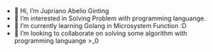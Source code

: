 - 👋 Hi, I’m Jupriano Abelio Ginting
- 👀 I’m interested in Solving Problem with programming languange.
- 🌱 I’m currently learning Golang in Microsystem Function :D
- 💞️ I’m looking to collaborate on solving some algorithm with programming languange >_0


<!---
xantabdoc/xantabdoc is a ✨ special ✨ repository because its `README.md` (this file) appears on your GitHub profile.
You can click the Preview link to take a look at your changes.
--->
